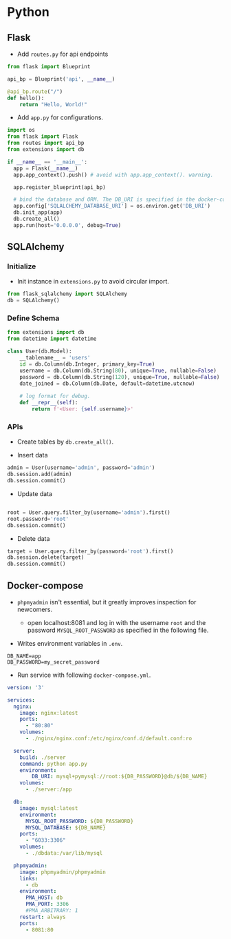 # Python


## Flask

- Add `routes.py` for api endpoints

```python
from flask import Blueprint

api_bp = Blueprint('api', __name__)

@api_bp.route("/")
def hello():
    return "Hello, World!"
```

- Add `app.py` for configurations.

```python
import os
from flask import Flask
from routes import api_bp
from extensions import db

if __name__ == '__main__':
  app = Flask(__name__)
  app.app_context().push() # avoid with app.app_context(). warning.

  app.register_blueprint(api_bp)

  # bind the database and ORM. The DB_URI is specified in the docker-compose file."
  app.config['SQLALCHEMY_DATABASE_URI'] = os.environ.get('DB_URI')
  db.init_app(app)
  db.create_all()
  app.run(host='0.0.0.0', debug=True)
```

## SQLAlchemy

### Initialize

- Init instance in `extensions.py` to avoid circular import.

```python
from flask_sqlalchemy import SQLAlchemy
db = SQLAlchemy()
```

### Define Schema

```python
from extensions import db
from datetime import datetime

class User(db.Model):
    __tablename__ = 'users'
    id = db.Column(db.Integer, primary_key=True)
    username = db.Column(db.String(80), unique=True, nullable=False)
    password = db.Column(db.String(120), unique=True, nullable=False)
    date_joined = db.Column(db.Date, default=datetime.utcnow)
    
    # log format for debug.
    def __repr__(self):
        return f'<User: {self.username}>'
```

### APIs

- Create tables by `db.create_all()`.

- Insert data

```python
admin = User(username='admin', password='admin')
db.session.add(admin)
db.session.commit()
```

- Update data

```python

root = User.query.filter_by(username='admin').first()
root.password='root'
db.session.commit()
```

- Delete data

```python
target = User.query.filter_by(password='root').first()
db.session.delete(target)
db.session.commit()
```


## Docker-compose

- `phpmyadmin` isn't essential, but it greatly improves inspection for newcomers.

    - open localhost:8081 and log in with the username `root` and the password `MYSQL_ROOT_PASSWORD` as specified in the following file.

- Writes environment variables in `.env`.
```
DB_NAME=app
DB_PASSWORD=my_secret_password
```

- Run service with following `docker-compose.yml`.

```yml
version: '3'

services:
  nginx:
    image: nginx:latest
    ports:
      - "80:80"
    volumes:
      - ./nginx/nginx.conf:/etc/nginx/conf.d/default.conf:ro

  server:
    build: ./server
    command: python app.py
    environment:
        DB_URI: mysql+pymysql://root:${DB_PASSWORD}@db/${DB_NAME}
    volumes:
      - ./server:/app

  db:
    image: mysql:latest
    environment:
      MYSQL_ROOT_PASSWORD: ${DB_PASSWORD}
      MYSQL_DATABASE: ${DB_NAME}
    ports:
      - "6033:3306"
    volumes:
      - ./dbdata:/var/lib/mysql

  phpmyadmin:
    image: phpmyadmin/phpmyadmin
    links:
      - db
    environment:
      PMA_HOST: db
      PMA_PORT: 3306
      #PMA_ARBITRARY: 1
    restart: always
    ports:
      - 8081:80
```